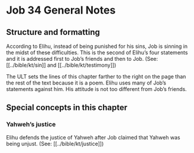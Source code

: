 # Job 34 General Notes
## Structure and formatting

According to Elihu, instead of being punished for his sins, Job is sinning in the midst of these difficulties. This is the second of Elihu’s four statements and it is addressed first to Job’s friends and then to Job. (See: [[../bible/kt/sin]] and [[../bible/kt/testimony]])

The ULT sets the lines of this chapter farther to the right on the page than the rest of the text because it is a poem. Elihu uses many of Job’s statements against him. His attitude is not too different from Job’s friends.

## Special concepts in this chapter

### Yahweh’s justice
Elihu defends the justice of Yahweh after Job claimed that Yahweh was being unjust. (See: [[../bible/kt/justice]])